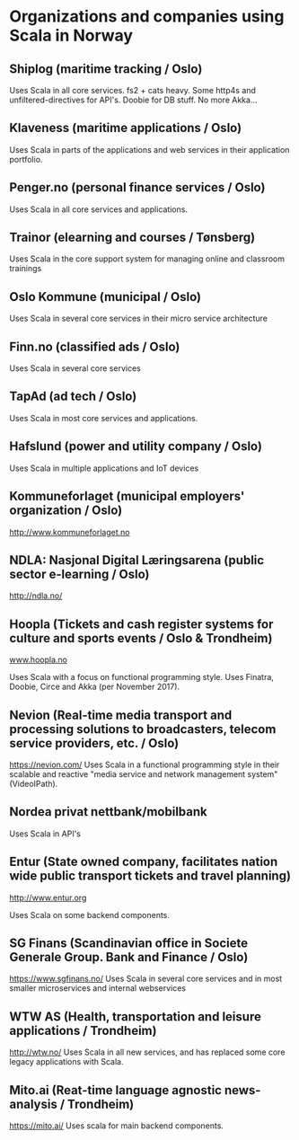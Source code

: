 # Organizations and companies using Scala in Norway

## Shiplog (maritime tracking / Oslo)
Uses Scala in all core services. fs2 + cats heavy. Some http4s and unfiltered-directives for API's. Doobie for DB stuff. No more Akka...

## Klaveness (maritime applications / Oslo) 
Uses Scala in parts of the applications and web services in their application portfolio. 

## Penger.no (personal finance services / Oslo)
Uses Scala in all core services and applications. 

## Trainor (elearning and courses / Tønsberg)
Uses Scala in the core support system for managing online and classroom trainings

## Oslo Kommune (municipal / Oslo)
Uses Scala in several core services in their micro service architecture

## Finn.no (classified ads / Oslo)
Uses Scala in several core services

## TapAd (ad tech / Oslo)
Uses Scala in most core services and applications.

## Hafslund (power and utility company / Oslo)
Uses Scala in multiple applications and IoT devices

## Kommuneforlaget (municipal employers' organization / Oslo)
http://www.kommuneforlaget.no

## NDLA: Nasjonal Digital Læringsarena (public sector e-learning / Oslo)
http://ndla.no/

## Hoopla (Tickets and cash register systems for culture and sports events / Oslo & Trondheim)
www.hoopla.no

Uses Scala with a focus on functional programming style. Uses Finatra, Doobie, Circe and Akka (per November 2017).

## Nevion (Real-time media transport and processing solutions to broadcasters, telecom service providers, etc. / Oslo)
https://nevion.com/
Uses Scala in a functional programming style in their scalable and reactive "media service and network management system" (VideoIPath).

## Nordea privat nettbank/mobilbank
Uses Scala in API's

## Entur (State owned company, facilitates nation wide public transport tickets and travel planning)
http://www.entur.org

Uses Scala on some backend components.

## SG Finans (Scandinavian office in Societe Generale Group. Bank and Finance / Oslo)
https://www.sgfinans.no/
Uses Scala in several core services and in most smaller microservices and internal webservices

## WTW AS (Health, transportation and leisure applications / Trondheim)
http://wtw.no/
Uses Scala in all new services, and has replaced some core legacy applications with Scala.

## Mito.ai (Reat-time language agnostic news-analysis / Trondheim)
https://mito.ai/
Uses scala for main backend components.
